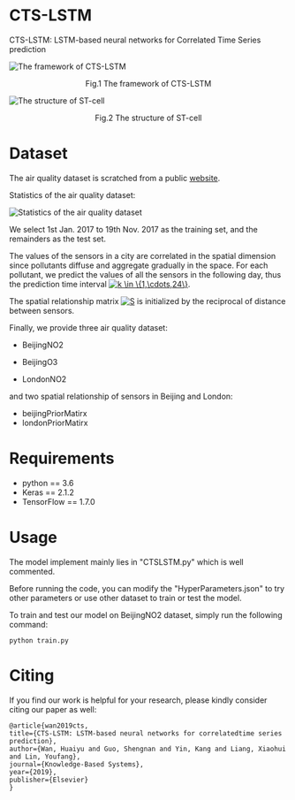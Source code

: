 # CTS-LSTM

CTS-LSTM: LSTM-based neural networks for Correlated Time Series prediction

![The framework of CTS-LSTM](https://github.com/bettermia/CTSLSTM/blob/master/images/The%20framework%20of%20CTS-LSTM.png?raw=true)

<center>Fig.1 The framework of CTS-LSTM</center>

![The structure of ST-cell](https://github.com/bettermia/CTSLSTM/blob/master/images/The%20structure%20of%20ST-cell.png?raw=true)
<center>Fig.2 The structure of ST-cell</center>

# Dataset

The air quality dataset is scratched from a public [website](http://zx.bjmemc.com.cn/).

Statistics of the air quality dataset:

![Statistics of the air quality dataset](https://github.com/bettermia/CTSLSTM/blob/master/images/Statistics%20of%20the%20air%20quality%20dataset.png?raw=true)


We select 1st Jan. 2017 to 19th Nov. 2017 as the training set, and the remainders as the test set. 

The values of the sensors in a city are correlated in the spatial dimension since pollutants diffuse and aggregate gradually in the space. For each pollutant, we predict the values of all the sensors in the following day, thus the prediction time interval <a href="https://www.codecogs.com/eqnedit.php?latex=k&space;\in&space;\{1,\cdots,24\}" target="_blank"><img src="https://latex.codecogs.com/gif.latex?k&space;\in&space;\{1,\cdots,24\}" title="k \in \{1,\cdots,24\}" /></a>.

The spatial relationship matrix <a href="https://www.codecogs.com/eqnedit.php?latex=S" target="_blank"><img src="https://latex.codecogs.com/gif.latex?S" title="S" /></a> is initialized by the reciprocal of distance between sensors.

Finally, we provide three air quality dataset:

- BeijingNO2

- BeijingO3

- LondonNO2

and two spatial relationship of sensors in Beijing and London:

  - beijingPriorMatirx
  - londonPriorMatirx



# Requirements

- python == 3.6
- Keras == 2.1.2
- TensorFlow == 1.7.0



# Usage

The model implement mainly lies in "CTSLSTM.py" which is well commented. 

Before running the code, you can modify the "HyperParameters.json" to  try other parameters or use other dataset to train or test the model.

To train and test our model on BeijingNO2 dataset, simply run the following command:

    python train.py



# Citing

If you find our work is helpful for your research, please kindly consider citing our paper as well:

    @article{wan2019cts,
    title={CTS-LSTM: LSTM-based neural networks for correlatedtime series prediction},
    author={Wan, Huaiyu and Guo, Shengnan and Yin, Kang and Liang, Xiaohui and Lin, Youfang},
    journal={Knowledge-Based Systems},
    year={2019},
    publisher={Elsevier}
    }